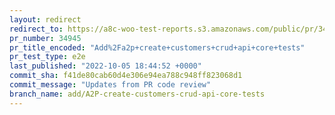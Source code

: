 ```yaml
---
layout: redirect
redirect_to: https://a8c-woo-test-reports.s3.amazonaws.com/public/pr/34945/e2e/index.html
pr_number: 34945
pr_title_encoded: "Add%2Fa2p+create+customers+crud+api+core+tests"
pr_test_type: e2e
last_published: "2022-10-05 18:44:52 +0000"
commit_sha: f41de80cab60d4e306e94ea788c948ff823068d1
commit_message: "Updates from PR code review"
branch_name: add/A2P-create-customers-crud-api-core-tests
---
```

